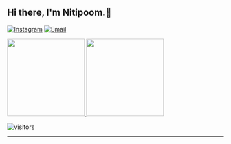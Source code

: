 <h2> Hi there, I'm Nitipoom.👦</h2>

<a href="https://www.instagram.com/ntpm_poom/"><img alt="Instagram" src="https://img.shields.io/badge/Instagram-ntpm_poom_-blue?style=flat-square&logo=instagram"></a>
<a href="mailto:poom.niti1456@gmail.com"><img alt="Email" src="https://img.shields.io/badge/Email-poom.niti1456@gmail.com-blue?style=flat-square&logo=gmail"></a>

<a href="https://github.com/Nitipoom1456">
  <img height="180em" src="https://github-readme-stats.vercel.app/api?username=Nitipoom1456&theme=tokyonight&show_icons=true" />
  <img height="180em" src="https://github-readme-stats.vercel.app/api/top-langs/?username=Nitipoom1456&theme=tokyonight&layout=compact" />
</a>

![visitors](https://visitor-badge.glitch.me/badge?page_id=Nitipoom1456.Nitipoom1456)

---
